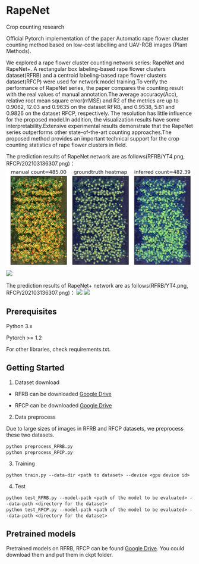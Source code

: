 # RapeNet
Crop counting research

Official Pytorch implementation of the paper Automatic rape flower cluster counting method based on low-cost labelling and UAV-RGB images
 (Plant Methods).
 
 We explored a rape flower cluster counting network series: RapeNet and RapeNet+. A rectangular box labeling-based rape flower clusters dataset(RFRB) and a centroid labeling-based rape flower clusters dataset(RFCP) were used for network model training.To verify the performance of RapeNet series, the paper compares the counting result with the real values of manual annotation.The average accuracy(Acc), relative root mean square error(rrMSE) and R2 of the metrics are up to 0.9062, 12.03 and 0.9635 on the dataset RFRB, and 0.9538, 5.61 and 0.9826 on the dataset RFCP, respectively. The resolution has little influence for the proposed model.In addition, the visualization results have some interpretability.Extensive experimental results demonstrate that the RapeNet series outperforms other state-of-the-art counting approaches.The proposed method provides an important technical support for the crop counting statistics of rape flower clusters in field.


The prediction results of RapeNet network are as follows(RFRB/YT4.png, RFCP/202103136307.png)：
![](https://github.com/CV-Wang/RapeNet/blob/main/pred/RapeNet/YT4.png) ![](https://github.com/CV-Wang/RapeNet/blob/main/pred/RapeNet/202103136307.png)

The prediction results of RapeNet+ network are as follows(RFRB/YT4.png, RFCP/202103136307.png)：
![](https://github.com/CV-Wang/RapeNet/blob/main/pred/RapeNet%2B/YT4.png) ![](https://github.com/CV-Wang/RapeNet/blob/main/pred/RapeNet%2B/202103136307.png)


## Prerequisites

Python 3.x

Pytorch >= 1.2

For other libraries, check requirements.txt.

## Getting Started
1. Dataset download

+ RFRB can be downloaded [Google Drive](https://drive.google.com/drive/folders/1HukeRMCmzVWI5uuoymTJ06_jGCXGNxp9?usp=share_link)

+ RFCP can be downloaded [Google Drive](https://drive.google.com/drive/folders/165Ds7MKyaETOyDw1ilOCwYeGhGQgHTuc?usp=share_link)

2. Data preprocess

Due to large sizes of images in RFRB and RFCP datasets, we preprocess these two datasets.

```
python preprocess_RFRB.py
python preprocess_RFCP.py

```

3. Training

```
python train.py --data-dir <path to dataset> --device <gpu device id>
```

4. Test

```
python test_RFRB.py --model-path <path of the model to be evaluated> --data-path <directory for the dataset>
python test_RFCP.py --model-path <path of the model to be evaluated> --data-path <directory for the dataset>
```

## Pretrained models

Pretrained models on RFRB, RFCP can be found [Google Drive](https://drive.google.com/drive/folders/1wz9c4wUQB7-wtd4W3mNPsC6dAyHBcFlc?usp=share_link). You could download them and put them in ckpt folder.
